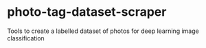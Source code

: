 # photo-tag-dataset-scraper
Tools to create a labelled dataset of photos for deep learning image classification
